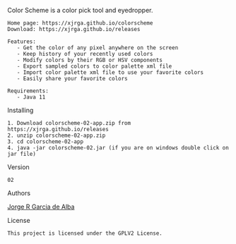 Color Scheme is a color pick tool and eyedropper.

    Home page: https://xjrga.github.io/colorscheme
    Download: https://xjrga.github.io/releases
      
    Features:
       - Get the color of any pixel anywhere on the screen           
       - Keep history of your recently used colors        
       - Modify colors by their RGB or HSV components
       - Export sampled colors to color palette xml file
       - Import color palette xml file to use your favorite colors
       - Easily share your favorite colors
    
    Requirements:
       - Java 11

Installing

    1. Download colorscheme-02-app.zip from https://xjrga.github.io/releases
    2. unzip colorscheme-02-app.zip
    3. cd colorscheme-02-app
    4. java -jar colorscheme-02.jar (if you are on windows double click on jar file)

Version
 
    02

Authors

[Jorge R Garcia de Alba](https://xjrga.github.io "Jorge R Garcia de Alba")

License

    This project is licensed under the GPLV2 License.
